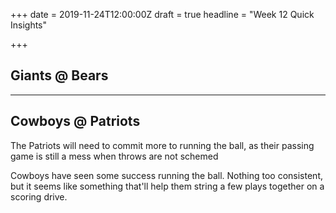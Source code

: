 +++
date = 2019-11-24T12:00:00Z
draft = true
headline = "Week 12 Quick Insights"

+++
## Giants @ Bears

***

## Cowboys @ Patriots

The Patriots will need to commit more to running the ball, as their passing game is still a mess when throws are not schemed

Cowboys have seen some success running the ball. Nothing too consistent, but it seems like something that'll help them string a few plays together on a scoring drive.
